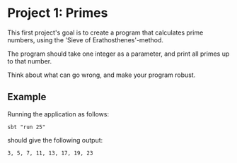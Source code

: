 Project 1: Primes
===

This first project's goal is to create a program that calculates prime numbers, using the 'Sieve of Erathosthenes'-method.

The program should take one integer as a parameter, and print all primes up to that number.

Think about what can go wrong, and make your program robust.

Example
---

Running the application as follows:

    sbt "run 25"

should give the following output:

    3, 5, 7, 11, 13, 17, 19, 23
